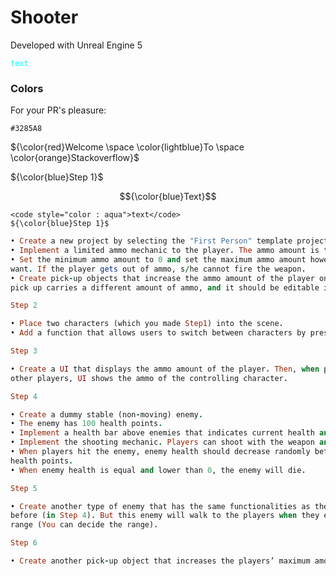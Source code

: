 # Shooter

Developed with Unreal Engine 5

<code style="color : aqua">text</code>


### Colors

For your PR's pleasure:

`#3285A8`


${\color{red}Welcome \space \color{lightblue}To \space \color{orange}Stackoverflow}$

${\color{blue}Step 1}$

$${\color{blue}Text}$$

```
<code style="color : aqua">text</code>
${\color{blue}Step 1}$
```
```ruby
• Create a new project by selecting the "First Person" template project with C++.
• Implement a limited ammo mechanic to the player. The ammo amount is the number of bullets that the player can use by shooting. The maximum amount of ammo should be editable in the editor.
• Set the minimum ammo amount to 0 and set the maximum ammo amount however you
want. If the player gets out of ammo, s/he cannot fire the weapon.
• Create pick-up objects that increase the ammo amount of the player on the overlap. Each
pick up carries a different amount of ammo, and it should be editable in the editor.
```
```ruby
Step 2
```
```ruby
• Place two characters (which you made Step1) into the scene.
• Add a function that allows users to switch between characters by pressing "P".
```
```ruby
Step 3
```
```ruby
• Create a UI that displays the ammo amount of the player. Then, when players switch to
other players, UI shows the ammo of the controlling character.
```
```ruby
Step 4
```
```ruby
• Create a dummy stable (non-moving) enemy.
• The enemy has 100 health points.
• Implement a health bar above enemies that indicates current health and full health.
• Implement the shooting mechanic. Players can shoot with the weapon and hit the enemy.
• When players hit the enemy, enemy health should decrease randomly between 5 and 10
health points.
• When enemy health is equal and lower than 0, the enemy will die.
```
```ruby
Step 5
```
```ruby
• Create another type of enemy that has the same functionalities as the enemy you created
before (in Step 4). But this enemy will walk to the players when they entered the enemy’s
range (You can decide the range).
```
```ruby
Step 6
```
```ruby
• Create another pick-up object that increases the players’ maximum amount of ammo.
```
